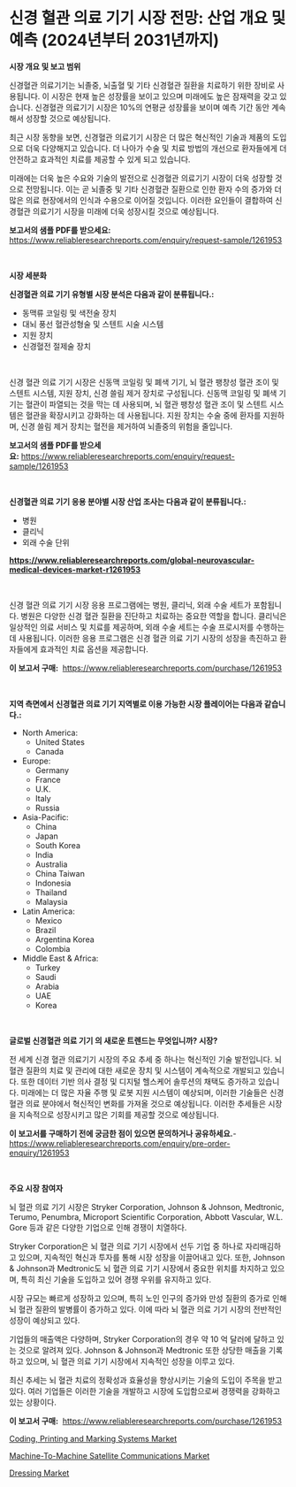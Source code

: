 <p><h1>신경 혈관 의료 기기 시장 전망: 산업 개요 및 예측 (2024년부터 2031년까지)</h1></p><p><strong>시장 개요 및 보고 범위</strong></p>
<p><p>신경혈관 의료기기는 뇌졸중, 뇌출혈 및 기타 신경혈관 질환을 치료하기 위한 장비로 사용됩니다. 이 시장은 현재 높은 성장률을 보이고 있으며 미래에도 높은 잠재력을 갖고 있습니다. 신경혈관 의료기기 시장은 10%의 연평균 성장률을 보이며 예측 기간 동안 계속해서 성장할 것으로 예상됩니다. </p><p>최근 시장 동향을 보면, 신경혈관 의료기기 시장은 더 많은 혁신적인 기술과 제품의 도입으로 더욱 다양해지고 있습니다. 더 나아가 수술 및 치료 방법의 개선으로 환자들에게 더 안전하고 효과적인 치료를 제공할 수 있게 되고 있습니다. </p><p>미래에는 더욱 높은 수요와 기술의 발전으로 신경혈관 의료기기 시장이 더욱 성장할 것으로 전망됩니다. 이는 곧 뇌졸중 및 기타 신경혈관 질환으로 인한 환자 수의 증가와 더 많은 의료 현장에서의 인식과 수용으로 이어질 것입니다. 이러한 요인들이 결합하여 신경혈관 의료기기 시장을 미래에 더욱 성장시킬 것으로 예상됩니다.</p></p>
<p><strong>보고서의 샘플 PDF를 받으세요:</strong> <a href="https://www.reliableresearchreports.com/enquiry/request-sample/1261953">https://www.reliableresearchreports.com/enquiry/request-sample/1261953</a></p>
<p>&nbsp;</p>
<p><strong>시장 세분화</strong></p>
<p><strong>신경혈관 의료 기기 유형별 시장 분석은 다음과 같이 분류됩니다.:</strong></p>
<p><ul><li>동맥류 코일링 및 색전술 장치</li><li>대뇌 풍선 혈관성형술 및 스텐트 시술 시스템</li><li>지원 장치</li><li>신경혈전 절제술 장치</li></ul></p>
<p>&nbsp;</p>
<p><p>신경 혈관 의료 기기 시장은 신동맥 코일링 및 폐색 기기, 뇌 혈관 팽창성 혈관 조이 및 스텐트 시스템, 지원 장치, 신경 쓸림 제거 장치로 구성됩니다. 신동맥 코일링 및 폐색 기기는 혈관이 파열되는 것을 막는 데 사용되며, 뇌 혈관 팽창성 혈관 조이 및 스텐트 시스템은 혈관을 확장시키고 강화하는 데 사용됩니다. 지원 장치는 수술 중에 환자를 지원하며, 신경 쓸림 제거 장치는 혈전을 제거하여 뇌졸중의 위험을 줄입니다.</p></p>
<p><strong>보고서의 샘플 PDF를 받으세요:</strong>&nbsp;<a href="https://www.reliableresearchreports.com/enquiry/request-sample/1261953">https://www.reliableresearchreports.com/enquiry/request-sample/1261953</a></p>
<p>&nbsp;</p>
<p><strong> 신경혈관 의료 기기 응용 분야별 시장 산업 조사는 다음과 같이 분류됩니다.:</strong></p>
<p><ul><li>병원</li><li>클리닉</li><li>외래 수술 단위</li></ul></p>
<p><strong><a href="https://www.reliableresearchreports.com/global-neurovascular-medical-devices-market-r1261953">https://www.reliableresearchreports.com/global-neurovascular-medical-devices-market-r1261953</a></strong></p>
<p>&nbsp;</p>
<p><p>신경 혈관 의료 기기 시장 응용 프로그램에는 병원, 클리닉, 외래 수술 세트가 포함됩니다. 병원은 다양한 신경 혈관 질환을 진단하고 치료하는 중요한 역할을 합니다. 클리닉은 일상적인 의료 서비스 및 치료를 제공하며, 외래 수술 세트는 수술 프로시저를 수행하는 데 사용됩니다. 이러한 응용 프로그램은 신경 혈관 의료 기기 시장의 성장을 촉진하고 환자들에게 효과적인 치료 옵션을 제공합니다.</p></p>
<p><strong>이 보고서 구매:</strong>&nbsp; <a href="https://www.reliableresearchreports.com/purchase/1261953">https://www.reliableresearchreports.com/purchase/1261953</a></p>
<p>&nbsp;</p>
<p><strong>지역 측면에서 신경혈관 의료 기기 지역별로 이용 가능한 시장 플레이어는 다음과 같습니다.:</strong></p>
<p><ul>
    <li>
        North America:
        <ul>
            <li>United States</li>
            <li>Canada</li>
        </ul>
    </li>
    <li>
        Europe:
        <ul>
            <li>Germany</li>
            <li>France</li>
            <li>U.K.</li>
            <li>Italy</li>
            <li>Russia</li>
        </ul>
    </li>
    <li>
        Asia-Pacific:
        <ul>
            <li>China</li>
            <li>Japan</li>
            <li>South Korea</li>
            <li>India</li>
            <li>Australia</li>
            <li>China Taiwan</li>
            <li>Indonesia</li>
            <li>Thailand</li>
            <li>Malaysia</li>
        </ul>
    </li>
    <li>
        Latin America:
        <ul>
            <li>Mexico</li>
            <li>Brazil</li>
            <li>Argentina Korea</li>
            <li>Colombia</li>
        </ul>
    </li>
    <li>
        Middle East & Africa:
        <ul>
            <li>Turkey</li>
            <li>Saudi</li>
            <li>Arabia</li>
            <li>UAE</li>
            <li>Korea</li>
        </ul>
    </li>
    </ul></p>
<p>&nbsp;</p>
<p><strong>글로벌 신경혈관 의료 기기 의 새로운 트렌드는 무엇입니까? 시장?</strong></p>
<p><p>전 세계 신경 혈관 의료기기 시장의 주요 추세 중 하나는 혁신적인 기술 발전입니다. 뇌 혈관 질환의 치료 및 관리에 대한 새로운 장치 및 시스템이 계속적으로 개발되고 있습니다. 또한 데이터 기반 의사 결정 및 디지털 헬스케어 솔루션의 채택도 증가하고 있습니다. 미래에는 더 많은 자율 주행 및 로봇 지원 시스템이 예상되며, 이러한 기술들은 신경혈관 의료 분야에서 혁신적인 변화를 가져올 것으로 예상됩니다. 이러한 추세들은 시장을 지속적으로 성장시키고 많은 기회를 제공할 것으로 예상됩니다.</p></p>
<p><strong>이 보고서를 구매하기 전에 궁금한 점이 있으면 문의하거나 공유하세요.</strong>- <a href="https://www.reliableresearchreports.com/enquiry/pre-order-enquiry/1261953">https://www.reliableresearchreports.com/enquiry/pre-order-enquiry/1261953</a></p>
<p>&nbsp;</p>
<p><strong>주요 시장 참여자</strong></p>
<p><p>뇌 혈관 의료 기기 시장은 Stryker Corporation, Johnson & Johnson, Medtronic, Terumo, Penumbra, Microport Scientific Corporation, Abbott Vascular, W.L. Gore 등과 같은 다양한 기업으로 인해 경쟁이 치열하다. </p><p>Stryker Corporation은 뇌 혈관 의료 기기 시장에서 선두 기업 중 하나로 자리매김하고 있으며, 지속적인 혁신과 투자를 통해 시장 성장을 이끌어내고 있다. 또한, Johnson & Johnson과 Medtronic도 뇌 혈관 의료 기기 시장에서 중요한 위치를 차지하고 있으며, 특히 최신 기술을 도입하고 있어 경쟁 우위를 유지하고 있다.</p><p>시장 규모는 빠르게 성장하고 있으며, 특히 노인 인구의 증가와 만성 질환의 증가로 인해 뇌 혈관 질환의 발병률이 증가하고 있다. 이에 따라 뇌 혈관 의료 기기 시장의 전반적인 성장이 예상되고 있다.</p><p>기업들의 매출액은 다양하며, Stryker Corporation의 경우 약 10 억 달러에 달하고 있는 것으로 알려져 있다. Johnson & Johnson과 Medtronic 또한 상당한 매출을 기록하고 있으며, 뇌 혈관 의료 기기 시장에서 지속적인 성장을 이루고 있다.</p><p>최신 추세는 뇌 혈관 치료의 정확성과 효율성을 향상시키는 기술의 도입이 주목을 받고 있다. 여러 기업들은 이러한 기술을 개발하고 시장에 도입함으로써 경쟁력을 강화하고 있는 상황이다.</p></p>
<p><strong>이 보고서 구매:</strong>&nbsp;&nbsp;<a href="https://www.reliableresearchreports.com/purchase/1261953">https://www.reliableresearchreports.com/purchase/1261953</a></p>
<p><p><a href="https://github.com/nancykennedykellievqfqt2/Market-Research-Report-List-1/blob/main/coding-printing-and-marking-systems-market.md">Coding, Printing and Marking Systems Market</a></p><p><a href="https://github.com/seekum/Market-Research-Report-List-2/blob/main/machine-to-machine-satellite-communications-market.md">Machine-To-Machine Satellite Communications Market</a></p><p><a href="https://iodized-pantydraco-05c.notion.site/Dressing-Market-Insights-Market-Players-and-Forecast-Till-2031-99bdea07b699446a9095ee087d5cfdcb">Dressing Market</a></p></p>